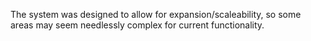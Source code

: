 The system was designed to allow for expansion/scaleability, so some areas may seem needlessly complex for current functionality.
